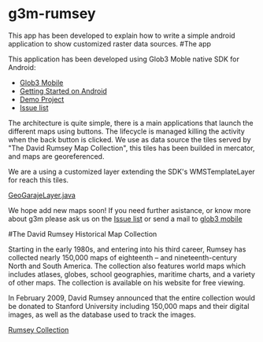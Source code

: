 g3m-rumsey
==========

This app has been developed to explain how to write a simple android application to show customized raster data sources.
#The app

This application has been developed using Glob3 Moble native SDK for Android:
 + [Glob3 Mobile](https://github.com/glob3mobile/g3m/) 
 + [Getting Started on Android](https://github.com/glob3mobile/g3m/wiki) 
 + [Demo Project](https://github.com/glob3mobile/g3m/tree/purgatory/Android/G3MAndroidDemo)
 + [Issue list](https://github.com/glob3mobile/g3m/issues)

The architecture is quite simple, there is a main applications that launch the different maps using buttons. The lifecycle is managed killing the activity when the back button is clicked.
We use as data source the tiles served by "The David Rumsey Map Collection", this tiles has been builded in mercator, and maps are georeferenced.

We are a using a customized layer extending the SDK's WMSTemplateLayer for reach this tiles.

[GeoGarajeLayer.java](https://github.com/glob3mobile/g3m-rumsey/blob/master/src/com/glob3mobile/rumseyhistoricalmapcollectionapp/GeoGarageLayer.java)

We hope add new maps soon!
If you need further asistance, or know more about g3m please ask us on the [Issue list](https://github.com/glob3mobile/g3m/issues) or send a mail to [glob3 mobile](sales@glob3mobile.com)


#The David Rumsey Historical Map Collection

Starting in the early 1980s, and entering into his third career, Rumsey has collected nearly 150,000 maps of eighteenth – and nineteenth-century North and South America. The collection also features world maps which includes atlases, globes, school geographies, maritime charts, and a variety of other maps. The collection is available on his website for free viewing.

In February 2009, David Rumsey announced that the entire collection would be donated to Stanford University including 150,000 maps and their digital images, as well as the database used to track the images.

[Rumsey Collection](http://www.davidrumsey.com) 
